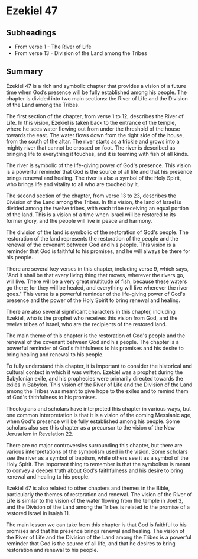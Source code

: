 # Ezekiel 47

## Subheadings

* From verse 1 - The River of Life
* From verse 13 - Division of the Land among the Tribes

## Summary

Ezekiel 47 is a rich and symbolic chapter that provides a vision of a future time when God’s presence will be fully established among his people. The chapter is divided into two main sections: the River of Life and the Division of the Land among the Tribes.

The first section of the chapter, from verse 1 to 12, describes the River of Life. In this vision, Ezekiel is taken back to the entrance of the temple, where he sees water flowing out from under the threshold of the house towards the east. The water flows down from the right side of the house, from the south of the altar. The river starts as a trickle and grows into a mighty river that cannot be crossed on foot. The river is described as bringing life to everything it touches, and it is teeming with fish of all kinds.

The river is symbolic of the life-giving power of God's presence. This vision is a powerful reminder that God is the source of all life and that his presence brings renewal and healing. The river is also a symbol of the Holy Spirit, who brings life and vitality to all who are touched by it.

The second section of the chapter, from verse 13 to 23, describes the Division of the Land among the Tribes. In this vision, the land of Israel is divided among the twelve tribes, with each tribe receiving an equal portion of the land. This is a vision of a time when Israel will be restored to its former glory, and the people will live in peace and harmony.

The division of the land is symbolic of the restoration of God's people. The restoration of the land represents the restoration of the people and the renewal of the covenant between God and his people. This vision is a reminder that God is faithful to his promises, and he will always be there for his people.

There are several key verses in this chapter, including verse 9, which says, "And it shall be that every living thing that moves, wherever the rivers go, will live. There will be a very great multitude of fish, because these waters go there; for they will be healed, and everything will live wherever the river goes." This verse is a powerful reminder of the life-giving power of God's presence and the power of the Holy Spirit to bring renewal and healing.

There are also several significant characters in this chapter, including Ezekiel, who is the prophet who receives this vision from God, and the twelve tribes of Israel, who are the recipients of the restored land.

The main theme of this chapter is the restoration of God's people and the renewal of the covenant between God and his people. The chapter is a powerful reminder of God's faithfulness to his promises and his desire to bring healing and renewal to his people.

To fully understand this chapter, it is important to consider the historical and cultural context in which it was written. Ezekiel was a prophet during the Babylonian exile, and his prophecies were primarily directed towards the exiles in Babylon. This vision of the River of Life and the Division of the Land among the Tribes was meant to give hope to the exiles and to remind them of God's faithfulness to his promises.

Theologians and scholars have interpreted this chapter in various ways, but one common interpretation is that it is a vision of the coming Messianic age, when God's presence will be fully established among his people. Some scholars also see this chapter as a precursor to the vision of the New Jerusalem in Revelation 22.

There are no major controversies surrounding this chapter, but there are various interpretations of the symbolism used in the vision. Some scholars see the river as a symbol of baptism, while others see it as a symbol of the Holy Spirit. The important thing to remember is that the symbolism is meant to convey a deeper truth about God's faithfulness and his desire to bring renewal and healing to his people.

Ezekiel 47 is also related to other chapters and themes in the Bible, particularly the themes of restoration and renewal. The vision of the River of Life is similar to the vision of the water flowing from the temple in Joel 3, and the Division of the Land among the Tribes is related to the promise of a restored Israel in Isaiah 11.

The main lesson we can take from this chapter is that God is faithful to his promises and that his presence brings renewal and healing. The vision of the River of Life and the Division of the Land among the Tribes is a powerful reminder that God is the source of all life, and that he desires to bring restoration and renewal to his people.